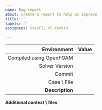 ```yaml
---
name: Bug report
about: Create a report to help us improve
title: ''
labels: ''
assignees: StasF1, vl-zenkin

---
```


|                          Environment | Value  |
| -------------------------------------: | :------- |
| Compiled using OpenFOAM | <!--[dev.YYYYMMDD](https://github.com/OpenFOAM/OpenFOAM-dev/releases/tag/YYYYMMDD) or [?.YYYYMMDD](https://github.com/OpenFOAM/OpenFOAM-?/releases/tag/YYYYMMDD)-->
|                       Solver Version | <!--[v0.4.8-alpha](https://github.com/StasF1/dualFuelEngine/releases/tag/v0.4.8-alpha)-->
|                                  Commit | <!--<commitNo>-->
|                             Case \ File | <!--[<case>/](https://github.com/StasF1/dualFuelEngine/tree/<fullCommitNo>/tutorials/multiCompressionFoam/<case>)-->
|                         **Description** | <!--comment-->

**Additional context \ files**
<!--Add any other context about the problem here.-->
